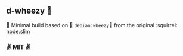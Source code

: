 d-wheezy :money_with_wings:
----

:money_with_wings:
Minimal build based on :money_with_wings: `debian:wheezy`:money_with_wings: from the original :squirrel: [node:slim](https://github.com/docker-library/node/blob/master/0.10/slim/Dockerfile)

### :v: MIT :v:

